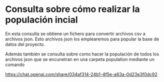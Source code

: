 # Consulta sobre cómo realizar la populación incial

En esta consulta se obtiene un fichero para convertir archivos csv  a archivos json. Esto archivos json los emplearemos para popular la base de datos del proyecto. 

Además también se consulta sobre como hacer la populación de todos los archivos json que se encunetran en una carpeta population mediante un comando 


https://chat.openai.com/share/034af314-24b1-4f5e-a63a-0d23e3f0dc92
